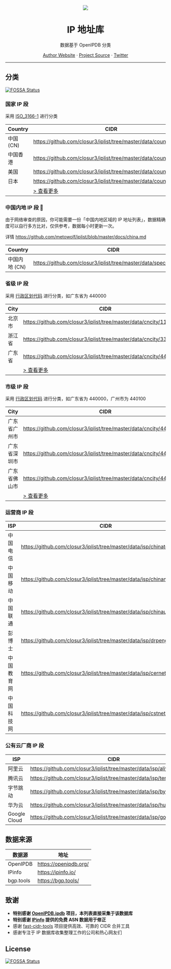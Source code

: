 <p align="center">
<a href="https://github.com/metowolf/iplist">
<img src="https://user-images.githubusercontent.com/2666735/50806883-84930c00-1333-11e9-869e-3c2f2664f154.png" />
</a>
</p>

<h1 align="center">IP 地址库</h1>

<p align="center">数据基于 OpenIPDB 分类</p>

<p align=center>
<a href="https://i-meto.com/">Author Website</a> ·
<a href="https://github.com/metowolf/iplist">Project Source</a> ·
<a href="https://twitter.com/metowolf">Twitter</a>
</p>

***

## 分类
[![FOSSA Status](https://app.fossa.com/api/projects/git%2Bgithub.com%2Fmetowolf%2Fiplist.svg?type=shield)](https://app.fossa.com/projects/git%2Bgithub.com%2Fmetowolf%2Fiplist?ref=badge_shield)


### 国家 IP 段

采用 [ISO_3166-1](https://zh.wikipedia.org/wiki/ISO_3166-1%E4%BA%8C%E4%BD%8D%E5%AD%97%E6%AF%8D%E4%BB%A3%E7%A0%81) 进行分类

|Country|CIDR|
|---|---|
|中国 (CN)|https://github.com/closur3/iplist/tree/master/data/country/CN.txt|
|中国香港|https://github.com/closur3/iplist/tree/master/data/country/HK.txt|
|美国|https://github.com/closur3/iplist/tree/master/data/country/US.txt|
|日本|https://github.com/closur3/iplist/tree/master/data/country/JP.txt|
||[ > 查看更多](https://github.com/metowolf/iplist/tree/master/docs/country.md)|

### 中国内地 IP 段 🌟

由于网络审查的原因，你可能需要一份「中国内地区域的 IP 地址列表」，数据精确度可以自行多方比对，仅供参考，数据每小时更新一次。

详情 https://github.com/metowolf/iplist/blob/master/docs/china.md

|Country|CIDR|
|---|---|
|中国内地 (CN)|https://github.com/closur3/iplist/tree/master/data/special/china.txt|

### 省级 IP 段

采用 [行政区划代码](http://www.mca.gov.cn/article/sj/xzqh/2019/201901-06/201906211048.html) 进行分类，如广东省为 440000

|City|CIDR|
|---|---|
|北京市|https://github.com/closur3/iplist/tree/master/data/cncity/110000.txt|
|浙江省|https://github.com/closur3/iplist/tree/master/data/cncity/330000.txt|
|广东省|https://github.com/closur3/iplist/tree/master/data/cncity/440000.txt|
||[ > 查看更多](https://github.com/metowolf/iplist/tree/master/docs/cncity.md)|

### 市级 IP 段

采用 [行政区划代码](http://www.mca.gov.cn/article/sj/xzqh/2019/201901-06/20190203221738.html) 进行分类，如广东省为 440000，广州市为 440100

|City|CIDR|
|---|---|
|广东省广州市|https://github.com/closur3/iplist/tree/master/data/cncity/440100.txt|
|广东省深圳市|https://github.com/closur3/iplist/tree/master/data/cncity/440300.txt|
|广东省佛山市|https://github.com/closur3/iplist/tree/master/data/cncity/440600.txt|
||[ > 查看更多](https://github.com/metowolf/iplist/tree/master/docs/cncity.md)|

### 运营商 IP 段

|ISP|CIDR|
|---|---|
|中国电信|https://github.com/closur3/iplist/tree/master/data/isp/chinatelecom.txt|
|中国移动|https://github.com/closur3/iplist/tree/master/data/isp/chinamobile.txt|
|中国联通|https://github.com/closur3/iplist/tree/master/data/isp/chinaunicom.txt|
|彭博士|https://github.com/closur3/iplist/tree/master/data/isp/drpeng.txt|
|中国教育网|https://github.com/closur3/iplist/tree/master/data/isp/cernet.txt|
|中国科技网|https://github.com/closur3/iplist/tree/master/data/isp/cstnet.txt|

### 公有云厂商 IP 段

|ISP|CIDR|
|---|---|
|阿里云|https://github.com/closur3/iplist/tree/master/data/isp/aliyun.txt|
|腾讯云|https://github.com/closur3/iplist/tree/master/data/isp/tencent.txt|
|字节跳动|https://github.com/closur3/iplist/tree/master/data/isp/bytedance.txt|
|华为云|https://github.com/closur3/iplist/tree/master/data/isp/huawei.txt|
|Google Cloud|https://github.com/closur3/iplist/tree/master/data/isp/googlecloud.txt|

## 数据来源

|数据源|地址|
|---|---|
|OpenIPDB|https://openipdb.org/|
|IPinfo|https://ipinfo.io/|
|bgp.tools|https://bgp.tools/|


## 致谢

 - **特别感谢 [OpenIPDB.ipdb](https://www.npmjs.com/package/openipdb.ipdb) 项目，本列表直接采集于该数据库**
 - **特别感谢 [IPinfo](https://ipinfo.io) 提供的免费 ASN 数据用于修正**
 - 感谢 [fast-cidr-tools](https://github.com/SukkaW/fast-cidr-tools) 项目提供高效、可靠的 CIDR 合并工具
 - 感谢专注于 IP 数据库收集整理工作的公司和热心网友们


## License
[![FOSSA Status](https://app.fossa.com/api/projects/git%2Bgithub.com%2Fmetowolf%2Fiplist.svg?type=large)](https://app.fossa.com/projects/git%2Bgithub.com%2Fmetowolf%2Fiplist?ref=badge_large)
